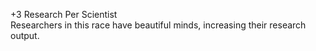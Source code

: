 +3 Research Per Scientist  
Researchers in this race have beautiful minds, increasing their research output.